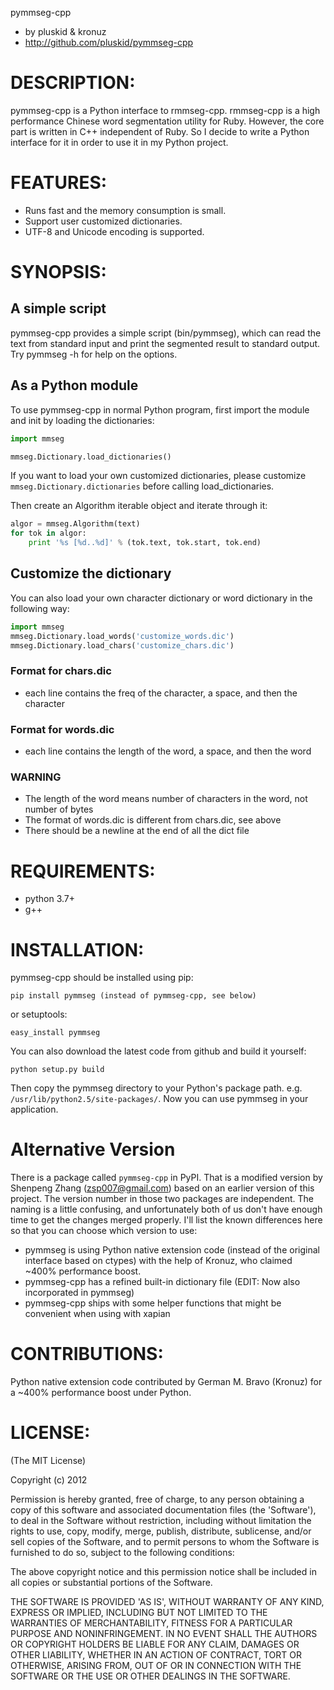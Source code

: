 pymmseg-cpp

* by pluskid & kronuz
* http://github.com/pluskid/pymmseg-cpp

# DESCRIPTION:

pymmseg-cpp is a Python interface to rmmseg-cpp. rmmseg-cpp is a high
performance Chinese word segmentation utility for Ruby. However, the
core part is written in C++ independent of Ruby. So I decide to write
a Python interface for it in order to use it in my Python project.

# FEATURES:

* Runs fast and the memory consumption is small.
* Support user customized dictionaries.
* UTF-8 and Unicode encoding is supported.

# SYNOPSIS:

## A simple script

pymmseg-cpp provides a simple script (bin/pymmseg), which can read the
text from standard input and print the segmented result to standard
output. Try pymmseg -h for help on the options.

## As a Python module

To use pymmseg-cpp in normal Python program, first import the module and
init by loading the dictionaries:

```python
import mmseg

mmseg.Dictionary.load_dictionaries()
```

If you want to load your own customized dictionaries, please customize
`mmseg.Dictionary.dictionaries` before calling load_dictionaries.

Then create an Algorithm iterable object and iterate through it:

```python
algor = mmseg.Algorithm(text)
for tok in algor:
    print '%s [%d..%d]' % (tok.text, tok.start, tok.end)
```

## Customize the dictionary

You can also load your own character dictionary or word dictionary in the
following way:

```python
import mmseg
mmseg.Dictionary.load_words('customize_words.dic')
mmseg.Dictionary.load_chars('customize_chars.dic')
```

### Format for chars.dic

* each line contains the freq of the character, a space, and then the character

### Format for words.dic

* each line contains the length of the word, a space, and then the word

### WARNING

* The length of the word means number of characters in the word, not number of bytes
* The format of words.dic is different from chars.dic, see above
* There should be a newline at the end of all the dict file

# REQUIREMENTS:

* python 3.7+
* g++

# INSTALLATION:

pymmseg-cpp should be installed using pip:

```
pip install pymmseg (instead of pymmseg-cpp, see below)
```

or setuptools:

```
easy_install pymmseg
```

You can also download the latest code from github and build it yourself:

```
python setup.py build
```

Then copy the pymmseg directory to your Python's package path. e.g.
`/usr/lib/python2.5/site-packages/`. Now you can use pymmseg in your
application.

# Alternative Version

There is a package called `pymmseg-cpp` in PyPI. That is a modified version by Shenpeng Zhang (zsp007@gmail.com) based on an earlier version of this project. The version number in those two packages are independent. The naming is a little confusing, and unfortunately both of us don't have enough time to get the changes merged properly. I'll list the known differences here so that you can choose which version to use:

* pymmseg is using Python native extension code (instead of the original interface based on ctypes) with the help of Kronuz, who claimed ~400% performance boost.
* pymmseg-cpp has a refined built-in dictionary file (EDIT: Now also incorporated in pymmseg)
* pymmseg-cpp ships with some helper functions that might be convenient when using with xapian

# CONTRIBUTIONS:

Python native extension code contributed by German M. Bravo (Kronuz)
for a ~400% performance boost under Python.

# LICENSE:

(The MIT License)

Copyright (c) 2012

Permission is hereby granted, free of charge, to any person obtaining
a copy of this software and associated documentation files (the
'Software'), to deal in the Software without restriction, including
without limitation the rights to use, copy, modify, merge, publish,
distribute, sublicense, and/or sell copies of the Software, and to
permit persons to whom the Software is furnished to do so, subject to
the following conditions:

The above copyright notice and this permission notice shall be
included in all copies or substantial portions of the Software.

THE SOFTWARE IS PROVIDED 'AS IS', WITHOUT WARRANTY OF ANY KIND,
EXPRESS OR IMPLIED, INCLUDING BUT NOT LIMITED TO THE WARRANTIES OF
MERCHANTABILITY, FITNESS FOR A PARTICULAR PURPOSE AND NONINFRINGEMENT.
IN NO EVENT SHALL THE AUTHORS OR COPYRIGHT HOLDERS BE LIABLE FOR ANY
CLAIM, DAMAGES OR OTHER LIABILITY, WHETHER IN AN ACTION OF CONTRACT,
TORT OR OTHERWISE, ARISING FROM, OUT OF OR IN CONNECTION WITH THE
SOFTWARE OR THE USE OR OTHER DEALINGS IN THE SOFTWARE.
